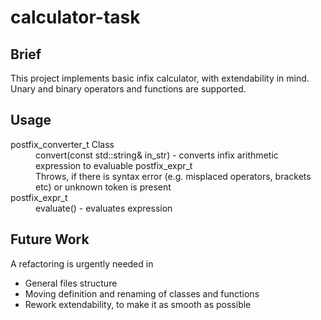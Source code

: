 # calculator-task

## Brief
This project implements basic infix calculator, with extendability in mind.
Unary and binary operators and functions are supported.

## Usage
<dl>
  <dt>
    postfix_converter_t Class
  </dt>
  <dd>
    convert(const std::string& in_str) - converts infix arithmetic expression to evaluable postfix_expr_t<br>
    Throws, if there is syntax error (e.g. misplaced operators, brackets etc) or unknown token is present
  </dd>
  <dt>
    postfix_expr_t
  </dt>
  <dd>
    evaluate() - evaluates expression
  </dd>
</dl>

## Future Work
A refactoring is urgently needed in
* General files structure
* Moving definition and renaming of classes and functions
* Rework extendability, to make it as smooth as possible
